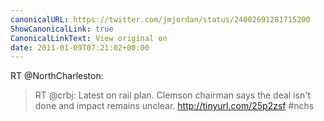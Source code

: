 ```yaml
---
canonicalURL: https://twitter.com/jmjordan/status/24002691281715200
ShowCanonicalLink: true
CanonicalLinkText: View original on
date: 2011-01-09T07:21:02+00:00
---
```

RT @NorthCharleston:
> RT @crbj: Latest on rail plan. Clemson chairman says the deal isn't done and impact remains unclear. http://tinyurl.com/25p2zsf #nchs